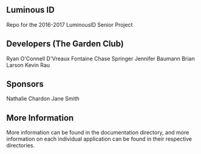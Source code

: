 ## Luminous ID
Repo for the 2016-2017 LuminousID Senior Project

## Developers (The Garden Club)
Ryan O'Connell
D'Vreaux Fontaine
Chase Springer
Jennifer Baumann
Brian Larson
Kevin Rau

## Sponsors
Nathalie Chardon
Jane Smith

## More Information

More information can be found in the documentation directory, and more information on each individual application can be found in their respective directories.
